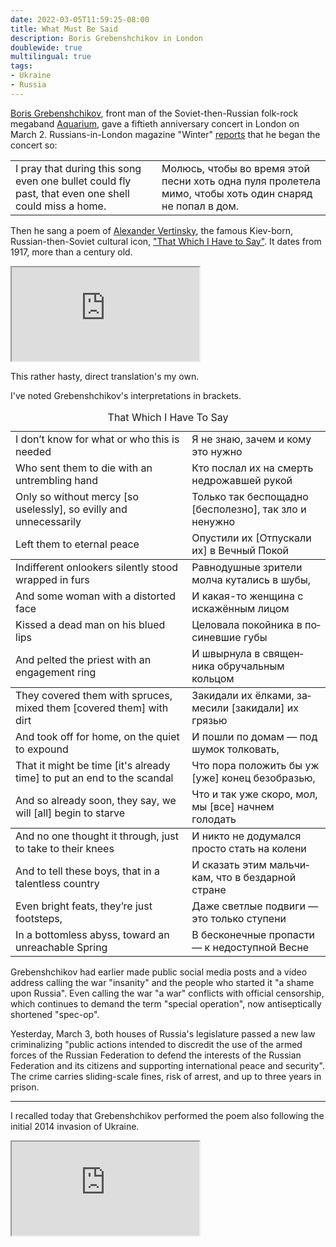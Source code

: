 ```yaml
---
date: 2022-03-05T11:59:25-08:00
title: What Must Be Said
description: Boris Grebenshchikov in London
doublewide: true
multilingual: true
tags:
- Ukraine
- Russia
---
```


[Boris Grebenshchikov](https://en.wikipedia.org/wiki/Boris_Grebenshchikov), front man of the Soviet-then-Russian folk-rock megaband [Aquarium](https://en.wikipedia.org/wiki/Aquarium_(band)), gave a fiftieth anniversary concert in London on March 2.  Russians-in-London magazine "Winter" [reports](https://zimamagazine.com/2022/03/boris-grebenshhikov-moljus-chtoby-vo-vremya-etoj-pesni-hot-odna-pulya-proletela-mimo/) that he began the concert so:

<table class="translation">
  <tr>
    <td>I pray that during this song even one bullet could fly past, that even one shell could miss a home.</td>
    <td lang="ru">Молюсь, чтобы во время этой песни хоть одна пуля пролетела мимо, чтобы хоть один снаряд не попал в дом.</td>
  </tr>
</table>

Then he sang a poem of [Alexander Vertinsky](https://en.wikipedia.org/wiki/Alexander_Vertinsky), the famous Kiev-born, Russian-then-Soviet cultural icon, ["That Which I Have to Say"](https://www.culture.ru/poems/3234/to-chto-ya-dolzhen-skazat).  It dates from 1917, more than a century old.

<iframe class="youtube" src="https://www.youtube.com/embed/kB60kN7vfBU"></iframe>

This rather hasty, direct translation's my own.

I've noted Grebenshchikov's interpretations in brackets.

<table class="translation">
<caption>That Which I Have To Say</caption>
<tbody>
<tr>
<td>I don’t know for what or who this is needed</td>
<td lang="ru">Я не знаю, зачем и кому это нужно</td>
</tr>
<tr>
<td>Who sent them to die with an untrembling hand</td>
<td lang="ru">Кто послал их на смерть недрожавшей рукой</td>
</tr>
<tr>
<td>Only so without mercy [so uselessly], so evilly and unnecessarily</td>
<td lang="ru">Только так беспощадно [бесполезно], так зло и ненужно</td>
</tr>
<tr>
<td>Left them to eternal peace</td>
<td lang="ru">Опустили их [Отпускали их] в Вечный Покой</td>
</tr>
</tbody>
<tbody>
<tr>
<td>Indifferent onlookers silently stood wrapped in furs</td>
<td lang="ru">Равнодушные зрители молча кутались в шубы,</td>
</tr>
<tr>
<td>And some woman with a distorted face</td>
<td lang="ru">И какая-то женщина с искажённым лицом</td>
</tr>
<tr>
<td>Kissed a dead man on his blued lips</td>
<td lang="ru">Целовала покойника в посиневшие губы</td>
</tr>
<tr>
<td>And pelted the priest with an engagement ring</td>
<td lang="ru">И швырнула в священника обручальным кольцом</td>
</tr>
</tbody>
<tbody>
<tr>
<td>They covered them with spruces, mixed them [covered them] with dirt</td>
<td lang="ru">Закидали их ёлками, замесили [закидали] их грязью</td>
</tr>
<tr>
<td>And took off for home, on the quiet to expound</td>
<td lang="ru">И пошли по домам — под шумок толковать,</td>
</tr>
<tr>
<td>That it might be time [it's already time] to put an end to the scandal</td>
<td lang="ru">Что пора положить бы уж [уже] конец безобразью,</td>
</tr>
<tr>
<td>And so already soon, they say, we will [all] begin to starve </td>
<td lang="ru">Что и так уже скоро, мол, мы [все] начнем голодать</td>
</tr>
</tbody>
<tbody>
<tr>
<td>And no one thought it through, just to take to their knees</td>
<td lang="ru">И никто не додумался просто стать на колени</td>
</tr>
<tr>
<td>And to tell these boys, that in a talentless country</td>
<td lang="ru">И сказать этим мальчикам, что в бездарной стране</td>
</tr>
<tr>
<td>Even bright feats, they’re just footsteps,</td>
<td lang="ru">Даже светлые подвиги — это только ступени</td>
</tr>
<tr>
<td>In a bottomless abyss, toward an unreachable Spring</td>
<td lang="ru">В бесконечные пропасти — к недоступной Весне</td>
</tr>
</tbody>
</table>

Grebenshchikov had earlier made public social media posts and a video address calling the war "insanity" and the people who started it "a shame upon Russia".  Even calling the war "a war" conflicts with official censorship, which continues to demand the term "special operation", now antiseptically shortened "spec-op".

Yesterday, March 3, both houses of Russia's legislature passed a new law criminalizing "public actions intended to discredit the use of the armed forces of the Russian Federation to defend the interests of the Russian Federation and its citizens and supporting international peace and security".  The crime carries sliding-scale fines, risk of arrest, and up to three years in prison.

---

I recalled today that Grebenshchikov performed the poem also following the initial 2014 invasion of Ukraine.

<iframe class="youtube" src="https://www.youtube.com/embed/fyWLACLcLs4"></iframe>
